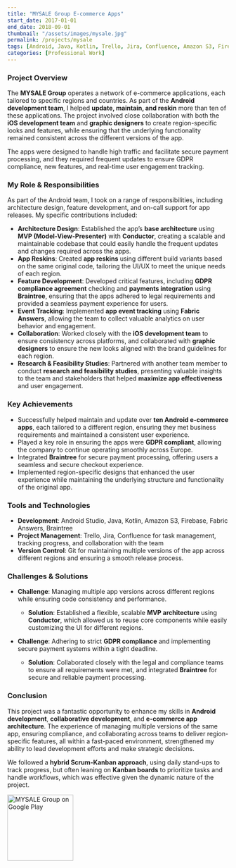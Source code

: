 ```yaml
---
title: "MYSALE Group E-commerce Apps"
start_date: 2017-01-01
end_date: 2018-09-01
thumbnail: "/assets/images/mysale.jpg"
permalink: /projects/mysale
tags: [Android, Java, Kotlin, Trello, Jira, Confluence, Amazon S3, Firebase, Fabric, Braintree, Google Play, Technical Research]
categories: [Professional Work]
---
```


### Project Overview
The **MYSALE Group** operates a network of e-commerce applications, each tailored to specific regions and countries. As part of the **Android development team**, I helped **update, maintain, and reskin** more than ten of these applications. The project involved close collaboration with both the **iOS development team** and **graphic designers** to create region-specific looks and features, while ensuring that the underlying functionality remained consistent across the different versions of the app.

The apps were designed to handle high traffic and facilitate secure payment processing, and they required frequent updates to ensure GDPR compliance, new features, and real-time user engagement tracking.

### My Role & Responsibilities
As part of the Android team, I took on a range of responsibilities, including architecture design, feature development, and on-call support for app releases. My specific contributions included:
- **Architecture Design**: Established the app’s **base architecture** using **MVP (Model-View-Presenter)** with **Conductor**, creating a scalable and maintainable codebase that could easily handle the frequent updates and changes required across the apps.
- **App Reskins**: Created **app reskins** using different build variants based on the same original code, tailoring the UI/UX to meet the unique needs of each region.
- **Feature Development**: Developed critical features, including **GDPR compliance agreement** checking and **payments integration** using **Braintree**, ensuring that the apps adhered to legal requirements and provided a seamless payment experience for users.
- **Event Tracking**: Implemented **app event tracking** using **Fabric Answers**, allowing the team to collect valuable analytics on user behavior and engagement.
- **Collaboration**: Worked closely with the **iOS development team** to ensure consistency across platforms, and collaborated with **graphic designers** to ensure the new looks aligned with the brand guidelines for each region.
- **Research & Feasibility Studies**: Partnered with another team member to conduct **research and feasibility studies**, presenting valuable insights to the team and stakeholders that helped **maximize app effectiveness** and user engagement.

### Key Achievements
- Successfully helped maintain and update over **ten Android e-commerce apps**, each tailored to a different region, ensuring they met business requirements and maintained a consistent user experience.
- Played a key role in ensuring the apps were **GDPR compliant**, allowing the company to continue operating smoothly across Europe.
- Integrated **Braintree** for secure payment processing, offering users a seamless and secure checkout experience.
- Implemented region-specific designs that enhanced the user experience while maintaining the underlying structure and functionality of the original app.

### Tools and Technologies
- **Development**: Android Studio, Java, Kotlin, Amazon S3, Firebase, Fabric Answers, Braintree
- **Project Management**: Trello, Jira, Confluence for task management, tracking progress, and collaboration with the team
- **Version Control**: Git for maintaining multiple versions of the app across different regions and ensuring a smooth release process.

### Challenges & Solutions
- **Challenge**: Managing multiple app versions across different regions while ensuring code consistency and performance.
  - **Solution**: Established a flexible, scalable **MVP architecture** using **Conductor**, which allowed us to reuse core components while easily customizing the UI for different regions.
  
- **Challenge**: Adhering to strict **GDPR compliance** and implementing secure payment systems within a tight deadline.
  - **Solution**: Collaborated closely with the legal and compliance teams to ensure all requirements were met, and integrated **Braintree** for secure and reliable payment processing.

### Conclusion
This project was a fantastic opportunity to enhance my skills in **Android development**, **collaborative development**, and **e-commerce app architecture**. The experience of managing multiple versions of the same app, ensuring compliance, and collaborating across teams to deliver region-specific features, all within a fast-paced environment, strengthened my ability to lead development efforts and make strategic decisions. 

We followed a **hybrid Scrum-Kanban approach**, using daily stand-ups to track progress, but often leaning on **Kanban boards** to prioritize tasks and handle workflows, which was effective given the dynamic nature of the project.

<a href="https://play.google.com/store/apps/developer?id=Mysale+Group&hl=en_US" target="_blank">
  <img class="google-play-button" alt="MYSALE Group on Google Play" src="https://play.google.com/intl/en_us/badges/static/images/badges/en_badge_web_generic.png" width="150"/>
</a>
